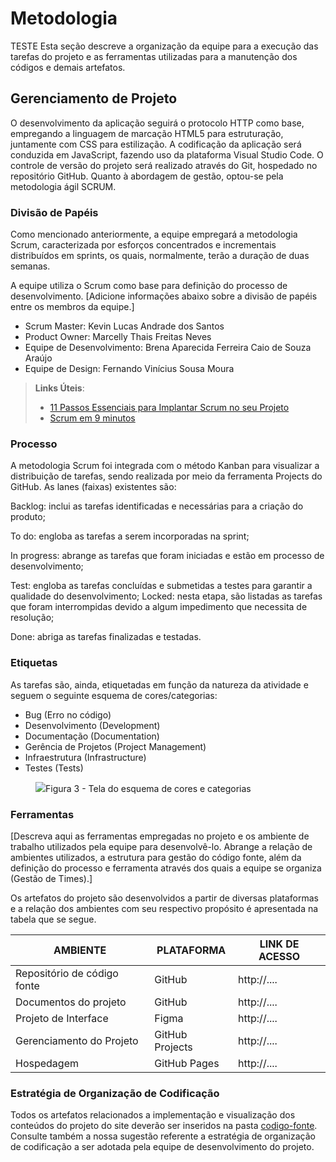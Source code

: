 
# Metodologia
TESTE
Esta seção descreve a organização da equipe para a execução das tarefas do projeto e as ferramentas utilizadas para a manutenção dos códigos e demais artefatos.


## Gerenciamento de Projeto

O desenvolvimento da aplicação seguirá o protocolo HTTP como base, empregando a linguagem de marcação HTML5 para estruturação, juntamente com CSS para estilização. A codificação da aplicação será conduzida em JavaScript, fazendo uso da plataforma Visual Studio Code. O controle de versão do projeto será realizado através do Git, hospedado no repositório GitHub. Quanto à abordagem de gestão, optou-se pela metodologia ágil SCRUM.

### Divisão de Papéis

Como mencionado anteriormente, a equipe empregará a metodologia Scrum, caracterizada por esforços concentrados e incrementais distribuídos em sprints, os quais, normalmente, terão a duração de duas semanas.

A equipe utiliza o Scrum como base para definição do processo de desenvolvimento.
[Adicione informações abaixo sobre a divisão de papéis entre os membros da equipe.]
- Scrum Master: 
   Kevin Lucas Andrade dos Santos
- Product Owner: 
    Marcelly Thais Freitas Neves
- Equipe de Desenvolvimento: 
    Brena Aparecida Ferreira
    Caio de Souza Araújo
- Equipe de Design: 
    Fernando Vinícius Sousa Moura

> **Links Úteis**:
> - [11 Passos Essenciais para Implantar Scrum no seu 
> Projeto](https://mindmaster.com.br/scrum-11-passos/)
> - [Scrum em 9 minutos](https://www.youtube.com/watch?v=XfvQWnRgxG0)

### Processo

A metodologia Scrum foi integrada com o método Kanban para visualizar a distribuição de tarefas, sendo realizada por meio da ferramenta Projects do GitHub. As lanes (faixas) existentes são: 

Backlog: inclui as tarefas identificadas e necessárias para a criação do produto; 

To do: engloba as tarefas a serem incorporadas na sprint; 

In progress: abrange as tarefas que foram iniciadas e estão em processo de desenvolvimento; 

Test: engloba as tarefas concluídas e submetidas a testes para garantir a qualidade do desenvolvimento; 
Locked: nesta etapa, são listadas as tarefas que foram interrompidas devido a algum impedimento que necessita de resolução; 

Done: abriga as tarefas finalizadas e testadas.

### Etiquetas
<p>As tarefas são, ainda, etiquetadas em função da natureza da atividade e seguem o seguinte esquema de cores/categorias:</p>

<ul>
  <li>Bug (Erro no código)</li>
  <li>Desenvolvimento (Development)</li>
  <li>Documentação (Documentation)</li>
  <li>Gerência de Projetos (Project Management)</li>
  <li>Infraestrutura (Infrastructure)</li>
  <li>Testes (Tests)</li>
</ul>

<figure> 
  <img src="https://user-images.githubusercontent.com/100447878/164068979-9eed46e1-9b44-461e-ab88-c2388e6767a1.png"
    <figcaption>Figura 3 - Tela do esquema de cores e categorias</figcaption>
</figure> 
  
### Ferramentas

[Descreva aqui as ferramentas empregadas no projeto e os ambiente de trabalho utilizados pela  equipe para desenvolvê-lo. Abrange a relação de ambientes utilizados, a estrutura para gestão do código fonte, além da definição do processo e ferramenta através dos quais a equipe se organiza (Gestão de Times).]

Os artefatos do projeto são desenvolvidos a partir de diversas plataformas e a relação dos ambientes com seu respectivo propósito é apresentada na tabela que se segue.

| AMBIENTE                            | PLATAFORMA                         | LINK DE ACESSO                         |
|-------------------------------------|------------------------------------|----------------------------------------|
| Repositório de código fonte         | GitHub                             | http://....                            |
| Documentos do projeto               | GitHub                             | http://....                            |
| Projeto de Interface                | Figma                              | http://....                            |
| Gerenciamento do Projeto            | GitHub Projects                    | http://....                            |
| Hospedagem                          | GitHub Pages                       | http://....                            |


### Estratégia de Organização de Codificação 

Todos os artefatos relacionados a implementação e visualização dos conteúdos do projeto do site deverão ser inseridos na pasta [codigo-fonte](http://https://github.com/ICEI-PUC-Minas-PMV-ADS/WebApplicationProject-Template-v2/tree/main/codigo-fonte). Consulte também a nossa sugestão referente a estratégia de organização de codificação a ser adotada pela equipe de desenvolvimento do projeto.
